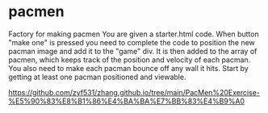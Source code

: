 # pacmen
Factory for making pacmen
You are given a starter.html code.
When button "make one" is pressed you need to complete the code 
to position the new pacman image and add it to the "game" div. It is then added to the array of pacmen, which keeps track of the position and velocity of each pacman.
You also need to make each pacman bounce off any wall it hits. 
Start by getting at least one pacman positioned and viewable. 

https://github.com/zyf531/zhang.github.io/tree/main/PacMen%20Exercise-%E5%90%83%E8%B1%86%E4%BA%BA%E7%BB%83%E4%B9%A0
